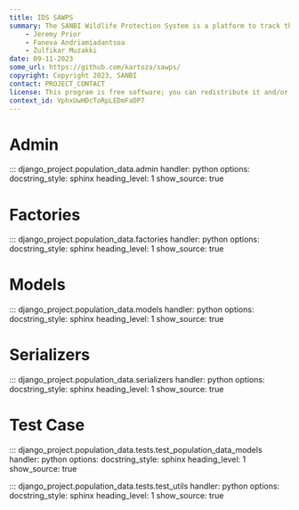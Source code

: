 ```yaml
---
title: IDS SAWPS
summary: The SANBI Wildlife Protection System is a platform to track the population levels of endangered wildlife.
    - Jeremy Prior
    - Faneva Andriamiadantsoa
    - Zulfikar Muzakki
date: 09-11-2023
some_url: https://github.com/kartoza/sawps/
copyright: Copyright 2023, SANBI
contact: PROJECT_CONTACT
license: This program is free software; you can redistribute it and/or modify it under the terms of the GNU Affero General Public License as published by the Free Software Foundation; either version 3 of the License, or (at your option) any later version.
context_id: VphxUwHDcToRpLEDmFaDP7
---
```


# Admin

::: django_project.population_data.admin
    handler: python
    options:
        docstring_style: sphinx
        heading_level: 1
        show_source: true


# Factories

::: django_project.population_data.factories
    handler: python
    options:
        docstring_style: sphinx
        heading_level: 1
        show_source: true

# Models

::: django_project.population_data.models
    handler: python
    options:
        docstring_style: sphinx
        heading_level: 1
        show_source: true


# Serializers

::: django_project.population_data.serializers
    handler: python
    options:
        docstring_style: sphinx
        heading_level: 1
        show_source: true


# Test Case

::: django_project.population_data.tests.test_population_data_models
    handler: python
    options:
        docstring_style: sphinx
        heading_level: 1
        show_source: true


::: django_project.population_data.tests.test_utils
    handler: python
    options:
        docstring_style: sphinx
        heading_level: 1
        show_source: true
